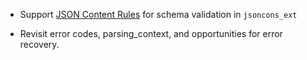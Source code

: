 - Support [JSON Content Rules](https://datatracker.ietf.org/doc/draft-newton-json-content-rules/) for schema validation in `jsoncons_ext`

- Revisit error codes, parsing_context, and opportunities for error recovery. 

